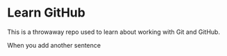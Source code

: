 # Learn GitHub

This is a throwaway repo used to learn about working with Git and GitHub.

When you add another sentence
